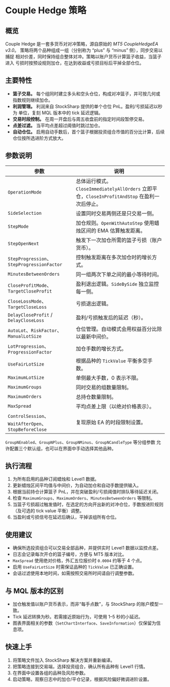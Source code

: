 # Couple Hedge 策略

## 概览

Couple Hedge 是一套多货币对对冲策略，源自原始的 *MT5 CoupleHedgeEA v3.0*。
策略将两个品种组成一组（分别称为 “plus” 与 “minus” 侧），同步交易以捕捉
相对价差，同时保持组合整体对冲。策略以账户货币计算篮子收益，当篮子进入
亏损时按预设规则加仓，在达到收益或亏损目标后平掉全部仓位。

## 主要特性

- **篮子交易。** 每个组同时建立多头和空头仓位，构成对冲篮子，并可按几何或
  指数规则继续加仓。
- **利润管理。** 利润来自 StockSharp 提供的单个仓位 PnL。盈利/亏损延迟以秒为
  单位，复刻 MQL 版本中的 tick 延迟逻辑。
- **交易时段控制。** 在周一开盘后与周五收盘前的指定时间段暂停交易。
- **点差过滤。** 当平均点差超过阈值时跳过加仓。
- **自动仓位。** 启用自动手数后，首个篮子根据投资组合市值的百分比计算，后续
  仓位按所选进阶方式放大。

## 参数说明

| 参数 | 说明 |
|------|------|
| `OperationMode` | 总体运行模式。`CloseImmediatelyAllOrders` 立即平仓，`CloseInProfitAndStop` 在盈利一次后停止。 |
| `SideSelection` | 设置同时交易两侧还是只交易一侧。 |
| `StepMode` | 加仓规则。`OpenWithAutoStep` 使用蜡烛区间的 EMA 估算触发距离。 |
| `StepOpenNext` | 触发下一次加仓所需的篮子亏损（账户货币）。 |
| `StepProgression`、`StepProgressionFactor` | 控制触发距离在多次加仓时的增长方式。 |
| `MinutesBetweenOrders` | 同一组两次下单之间的最小等待时间。 |
| `CloseProfitMode`、`TargetCloseProfit` | 盈利退出逻辑。`SideBySide` 独立监控每一侧。 |
| `CloseLossMode`、`TargetCloseLoss` | 亏损退出逻辑。 |
| `DelayCloseProfit` / `DelayCloseLoss` | 盈利/亏损触发后的延迟（秒）。 |
| `AutoLot`、`RiskFactor`、`ManualLotSize` | 仓位管理。自动模式会用权益百分比除以最新中间价。 |
| `LotProgression`、`ProgressionFactor` | 加仓手数的增长方式。 |
| `UseFairLotSize` | 根据品种的 `TickValue` 平衡多空手数。 |
| `MaximumLotSize` | 单侧最大手数，0 表示不限。 |
| `MaximumGroups` | 同时交易的组数量限制。 |
| `MaximumOrders` | 总持仓数量限制。 |
| `MaxSpread` | 平均点差上限（以绝对价格表示）。 |
| `ControlSession`、`WaitAfterOpen`、`StopBeforeClose` | 复现原始 EA 的时段限制设置。 |

`GroupNEnabled`、`GroupNPlus`、`GroupNMinus`、`GroupNCandleType` 等分组参数
允许配置三个默认组，也可以在界面中手动选择其他品种。

## 执行流程

1. 为所有启用的品种订阅蜡烛和 Level1 数据。
2. 更新蜡烛区间平均值与中间价，为自动加仓和自动手数提供输入。
3. 根据当前持仓计算篮子 PnL，并在突破盈利/亏损阈值时排队等待延迟关闭。
4. 检查 `MaximumGroups`、`MaximumOrders`、`MinutesBetweenOrders` 等限制。
5. 当篮子亏损超过触发值时，在选定的方向开出新的对冲仓位，手数按进阶规则
   （及可选的 tick value 平衡）调整。
6. 当盈利或亏损信号在延迟后确认，平掉该组所有仓位。

## 使用建议

- 确保所选投资组合可以交易全部品种，并提供实时 Level1 数据以监控点差。
- 日志会记录每次开仓的篮子编号，方便与 MT5 版本对比。
- `MaxSpread` 使用绝对价格，外汇五位报价时 `0.0004` 约等于 4 个点。
- 启用 `UseFairLotSize` 时需保证品种的 `TickValue` 已正确设置。
- 会话过滤使用本地时间，如需按照交易所时间请自行调整参数。

## 与 MQL 版本的区别

- 加仓触发值以账户货币表示，而非“每手点数”，与 StockSharp 的账户模型一致。
- Tick 延迟转换为秒。若需接近原始行为，可使用 1–5 秒的小延迟。
- 图表界面相关的参数（`SetChartInterface`、`SaveInformation`）仅保留为信息项。

## 快速上手

1. 将策略文件加入 StockSharp 解决方案并重新编译。
2. 把策略连接到交易端，选择投资组合，确认所有品种有 Level1 行情。
3. 在界面中设置各组的品种及风险参数。
4. 启动策略，观察日志中的加仓/平仓记录，根据风险偏好微调进阶设置。

